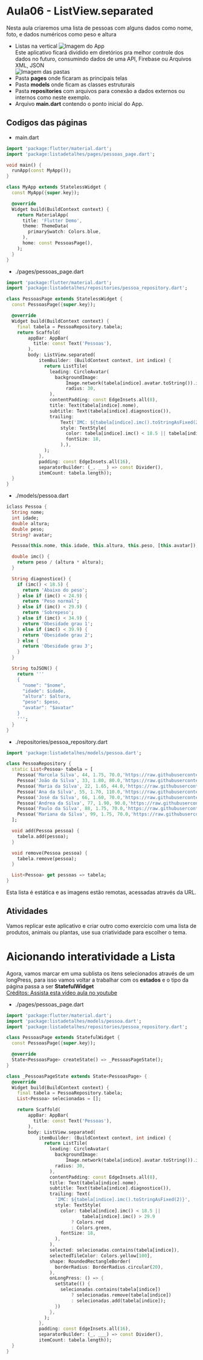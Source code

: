 # Aula06 - ListView.separated
Nesta aula criaremos uma lista de pessoas com alguns dados como nome, foto, e dados numéricos como peso e altura
- Listas na vertical
![Imagem do App](./print1.png)
<br>Este aplicativo ficará dividido em diretórios pra melhor controle dos dados no futuro, consumindo dados de uma API, Firebase ou Arquivos XML, JSON<br>
![Imagem das pastas](./print2.png)
- Pasta **pages** onde ficaram as principais telas
- Pasta **models** onde ficam as classes estruturais
- Pasta **repositories** com arquivos para conexão a dados externos ou internos como neste exemplo.
- Arquivo **main.dart** contendo o ponto inicial do App.

## Codigos das páginas
- main.dart
```dart
import 'package:flutter/material.dart';
import 'package:listadetalhes/pages/pessoas_page.dart';

void main() {
  runApp(const MyApp());
}

class MyApp extends StatelessWidget {
  const MyApp({super.key});

  @override
  Widget build(BuildContext context) {
    return MaterialApp(
      title: 'Flutter Demo',
      theme: ThemeData(
        primarySwatch: Colors.blue,
      ),
      home: const PessoasPage(),
    );
  }
}
```
- ./pages/pessoas_page.dart
```dart
import 'package:flutter/material.dart';
import 'package:listadetalhes/repositories/pessoa_repository.dart';

class PessoasPage extends StatelessWidget {
  const PessoasPage({super.key});

  @override
  Widget build(BuildContext context) {
    final tabela = PessoaRepository.tabela;
    return Scaffold(
        appBar: AppBar(
          title: const Text('Pessoas'),
        ),
        body: ListView.separated(
            itemBuilder: (BuildContext context, int indice) {
              return ListTile(
                leading: CircleAvatar(
                  backgroundImage:
                      Image.network(tabela[indice].avatar.toString()).image,
                      radius: 30,
                ),
                contentPadding: const EdgeInsets.all(8),
                title: Text(tabela[indice].nome),
                subtitle: Text(tabela[indice].diagnostico()),
                trailing:
                    Text('IMC: ${tabela[indice].imc().toStringAsFixed(2)}', 
                    style: TextStyle(
                      color: tabela[indice].imc() < 18.5 || tabela[indice].imc() > 29.9? Colors.red : Colors.green,
                      fontSize: 18,
                    ),),
              );
            },
            padding: const EdgeInsets.all(16),
            separatorBuilder: (_, ___) => const Divider(),
            itemCount: tabela.length));
  }
}
```
- ./models/pessoa.dart
```dart
iclass Pessoa {
  String nome;
  int idade;
  double altura;
  double peso;
  String? avatar;

  Pessoa(this.nome, this.idade, this.altura, this.peso, [this.avatar]);

  double imc() {
    return peso / (altura * altura);
  }

  String diagnostico() {
    if (imc() < 18.5) {
      return 'Abaixo do peso';
    } else if (imc() < 24.9) {
      return 'Peso normal';
    } else if (imc() < 29.9) {
      return 'Sobrepeso';
    } else if (imc() < 34.9) {
      return 'Obesidade grau 1';
    } else if (imc() < 39.9) {
      return 'Obesidade grau 2';
    } else {
      return 'Obesidade grau 3';
    }
  }

  String toJSON() {
    return '''
    {
      "nome": "$nome",
      "idade": $idade,
      "altura": $altura,
      "peso": $peso,
      "avatar": "$avatar"
    }
    ''';
  }
}
```
- ./repositories/pessoa_repository.dart
```dart
import 'package:listadetalhes/models/pessoa.dart';

class PessoaRepository {
  static List<Pessoa> tabela = [
    Pessoa('Marcela Silva', 44, 1.75, 70.0,'https://raw.githubusercontent.com/wellifabio/senai2023/main/2des/projetos/assets/avatares/cli1.png'),
    Pessoa('João da Silva', 33, 1.80, 80.0,'https://raw.githubusercontent.com/wellifabio/senai2023/main/2des/projetos/assets/avatares/cli2.png'),
    Pessoa('Maria da Silva', 22, 1.65, 44.0,'https://raw.githubusercontent.com/wellifabio/senai2023/main/2des/projetos/assets/avatares/cli3.png'),
    Pessoa('Ana da Silva', 55, 1.70, 110.0,'https://raw.githubusercontent.com/wellifabio/senai2023/main/2des/projetos/assets/avatares/cli4.png'),
    Pessoa('José da Silva', 66, 1.60, 70.0,'https://raw.githubusercontent.com/wellifabio/senai2023/main/2des/projetos/assets/avatares/cli5.png'),
    Pessoa('Andrea da Silva', 77, 1.90, 90.0,'https://raw.githubusercontent.com/wellifabio/senai2023/main/2des/projetos/assets/avatares/cli6.png'),
    Pessoa('Paulo da Silva', 88, 1.75, 70.0,'https://raw.githubusercontent.com/wellifabio/senai2023/main/2des/projetos/assets/avatares/cli7.png'),
    Pessoa('Mariana da Silva', 99, 1.75, 70.0,'https://raw.githubusercontent.com/wellifabio/senai2023/main/2des/projetos/assets/avatares/cli8.png'),
  ];

  void add(Pessoa pessoa) {
    tabela.add(pessoa);
  }

  void remove(Pessoa pessoa) {
    tabela.remove(pessoa);
  }

  List<Pessoa> get pessoas => tabela;
}
```
Esta lista é estática e as imagens estão remotas, acessadas através da URL.

## Atividades
Vamos replicar este aplicativo e criar outro como exercício com uma lista de produtos, animais ou plantas, use sua criatividade para escolher o tema.

# Aicionando interatividade a Lista
Agora, vamos marcar em uma sublista os itens selecionados através de um longPress, para isso vamos voltar a trabalhar com os **estados** e o tipo da página passa a ser **StatefulWidget**<br>[Créditos: Assista esta vídeo aula no youtube](https://youtu.be/6aehTIdBnyQ?si=g7ZZaDHepd5TDbnx)

- ./pages/pessoas_page.dart
```dart
import 'package:flutter/material.dart';
import 'package:listadetalhes/models/pessoa.dart';
import 'package:listadetalhes/repositories/pessoa_repository.dart';

class PessoasPage extends StatefulWidget {
  const PessoasPage({super.key});

  @override
  State<PessoasPage> createState() => _PessoasPageState();
}

class _PessoasPageState extends State<PessoasPage> {
  @override
  Widget build(BuildContext context) {
    final tabela = PessoaRepository.tabela;
    List<Pessoa> selecionadas = [];

    return Scaffold(
        appBar: AppBar(
          title: const Text('Pessoas'),
        ),
        body: ListView.separated(
            itemBuilder: (BuildContext context, int indice) {
              return ListTile(
                leading: CircleAvatar(
                  backgroundImage:
                      Image.network(tabela[indice].avatar.toString()).image,
                  radius: 30,
                ),
                contentPadding: const EdgeInsets.all(8),
                title: Text(tabela[indice].nome),
                subtitle: Text(tabela[indice].diagnostico()),
                trailing: Text(
                  'IMC: ${tabela[indice].imc().toStringAsFixed(2)}',
                  style: TextStyle(
                    color: tabela[indice].imc() < 18.5 ||
                            tabela[indice].imc() > 29.9
                        ? Colors.red
                        : Colors.green,
                    fontSize: 18,
                  ),
                ),
                selected: selecionadas.contains(tabela[indice]),
                selectedTileColor: Colors.yellow[100],
                shape: RoundedRectangleBorder(
                  borderRadius: BorderRadius.circular(20),
                ),
                onLongPress: () => {
                  setState(() {
                    selecionadas.contains(tabela[indice])
                        ? selecionadas.remove(tabela[indice])
                        : selecionadas.add(tabela[indice]);
                  })
                },
              );
            },
            padding: const EdgeInsets.all(16),
            separatorBuilder: (_, ___) => const Divider(),
            itemCount: tabela.length));
  }
}

```